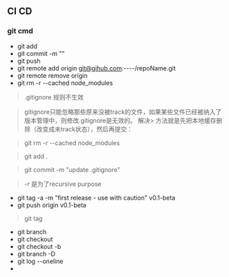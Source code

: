 ## CI CD 
### git cmd
- git add
- git commit -m ""
- git push
- git remote add origin git@gihub.com:----/repoName.git
- git remote remove origin
- git rm -r --cached node_modules
> .gitignore 规则不生效

> gitignore只能忽略那些原来没被track的文件，如果某些文件已经被纳入了版本管理中，则修改.gitignore是无效的。 解决> 方法就是先把本地缓存删除（改变成未track状态），然后再提交：

> git rm -r --cached node_modules

> git add .

> git commit -m "update .gitignore"

> -r 是为了recursive purpose

- git tag -a -m "first release - use with caution" v0.1-beta
- git push origin v0.1-beta
> git tag    
- git branch <branchName>
- git checkout <branchName>
- git checkout -b <branchName>
- git branch -D <branchName>
- git log --oneline
- 